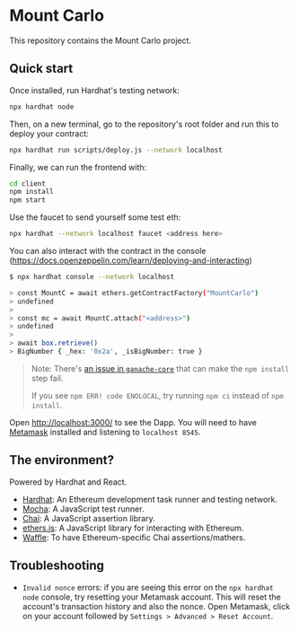 # Mount Carlo

This repository contains the Mount Carlo project.

## Quick start


Once installed, run Hardhat's testing network:

```sh
npx hardhat node
```

Then, on a new terminal, go to the repository's root folder and run this to deploy your contract:

```sh
npx hardhat run scripts/deploy.js --network localhost
```

Finally, we can run the frontend with:

```sh
cd client
npm install
npm start
```

Use the faucet to send yourself some test eth:

```sh
npx hardhat --network localhost faucet <address here>
```


You can also interact with the contract in the console
(https://docs.openzeppelin.com/learn/deploying-and-interacting)

```sh
$ npx hardhat console --network localhost

> const MountC = await ethers.getContractFactory("MountCarlo")
> undefined
>
> const mc = await MountC.attach("<address>")
> undefined
>
> await box.retrieve()
> BigNumber { _hex: '0x2a', _isBigNumber: true }

```


> Note: There's [an issue in `ganache-core`](https://github.com/trufflesuite/ganache-core/issues/650) that can make the `npm install` step fail. 
>
> If you see `npm ERR! code ENOLOCAL`, try running `npm ci` instead of `npm install`.

Open [http://localhost:3000/](http://localhost:3000/) to see the Dapp. You will
need to have [Metamask](https://metamask.io) installed and listening to `localhost 8545`.

## The environment?

Powered by Hardhat and React.

- [Hardhat](https://hardhat.org/): An Ethereum development task runner and testing network.
- [Mocha](https://mochajs.org/): A JavaScript test runner.
- [Chai](https://www.chaijs.com/): A JavaScript assertion library.
- [ethers.js](https://docs.ethers.io/ethers.js/html/): A JavaScript library for interacting with Ethereum.
- [Waffle](https://github.com/EthWorks/Waffle/): To have Ethereum-specific Chai assertions/mathers.

## Troubleshooting

- `Invalid nonce` errors: if you are seeing this error on the `npx hardhat node`
  console, try resetting your Metamask account. This will reset the account's
  transaction history and also the nonce. Open Metamask, click on your account
  followed by `Settings > Advanced > Reset Account`.

